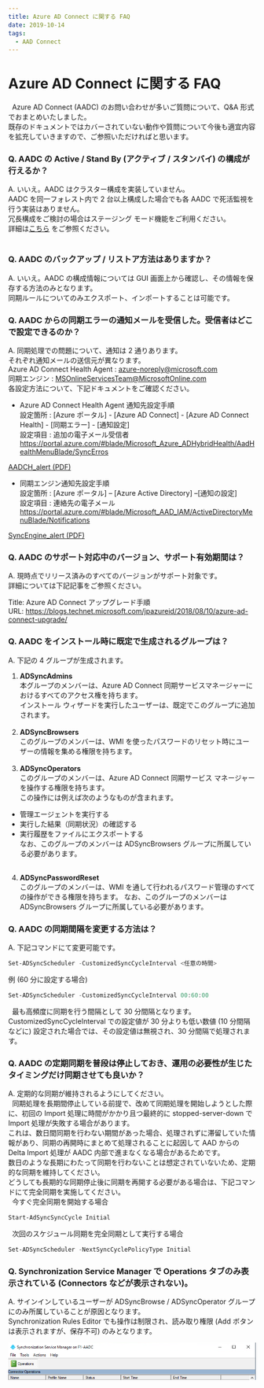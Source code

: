 ```yaml
---
title: Azure AD Connect に関する FAQ
date: 2019-10-14
tags:
  - AAD Connect
---
```


# Azure AD Connect に関する FAQ
 
Azure AD Connect (AADC) のお問い合わせが多いご質問について、Q&A 形式でおまとめいたしました。   
既存のドキュメントではカバーされていない動作や質問について今後も適宜内容を拡充していきますので、ご参照いただければと思います。  
  
  
### Q. AADC の Active / Stand By (アクティブ / スタンバイ) の構成が行えるか？
A. いいえ。AADC はクラスター構成を実装していません。  
AADC を同一フォレスト内で 2 台以上構成した場合でも各 AADC で死活監視を行う実装はありません。  
冗長構成をご検討の場合はステージング モード機能をご利用ください。  
詳細は[こちら](https://github.com/jpazureid/blog/blob/master/azure-active-directory-connect/introduction-staging-server.md) をご参照ください。  
  
  
### Q. AADC のバックアップ / リストア方法はありますか？  
A. いいえ。AADC の構成情報については GUI 画面上から確認し、その情報を保存する方法のみとなります。  
同期ルールについてのみエクスポート、インポートすることは可能です。  
  
  
### Q. AADC からの同期エラーの通知メールを受信した。受信者はどこで設定できるのか？  
A. 同期処理での問題について、通知は 2 通りあります。  
それぞれ通知メールの送信元が異なります。  
 Azure AD Connect Health Agent : azure-noreply@microsoft.com  
 同期エンジン : MSOnlineServicesTeam@MicrosoftOnline.com  
 各設定方法について、下記ドキュメントをご確認ください。  
  - Azure AD Connect Health Agent 通知先設定手順  
  設定箇所 :  [Azure ポータル] - [Azure AD Connect] - [Azure AD Connect Health] - [同期エラー] - [通知設定]  
  設定項目 : 追加の電子メール受信者  
  https://portal.azure.com/#blade/Microsoft_Azure_ADHybridHealth/AadHealthMenuBlade/SyncErros  
  
  [AADCH_alert (PDF)](https://github.com/jpazureid/blog/raw/master/articles/azure-active-directory-connect/azureadconnect_faq/AADCH_alert.pdf)
  
  - 同期エンジン通知先設定手順  
  設定箇所 : [Azure ポータル] – [Azure Active Directory] –[通知の設定]  
  設定項目 : 連絡先の電子メール  
  https://portal.azure.com/#blade/Microsoft_AAD_IAM/ActiveDirectoryMenuBlade/Notifications  
    
  [SyncEngine_alert (PDF)](https://github.com/jpazureid/blog/raw/master/articles/azure-active-directory-connect/azureadconnect_faq/SyncEngine_alert.pdf)
  
### Q. AADC のサポート対応中のバージョン、サポート有効期間は？  
A. 現時点でリリース済みのすべてのバージョンがサポート対象です。  
詳細については下記記事をご参照ください。  
  
Title: Azure AD Connect アップグレード手順  
URL: https://blogs.technet.microsoft.com/jpazureid/2018/08/10/azure-ad-connect-upgrade/  
  
### Q. AADC をインストール時に既定で生成されるグループは？  
A. 下記の 4 グループが生成されます。  
 1. **ADSyncAdmins**  
 本グループのメンバーは、Azure AD Connect 同期サービスマネージャーにおけるすべてのアクセス権を持ちます。  
 インストール ウィザードを実行したユーザーは、既定でこのグループに追加されます。  
   
 2. **ADSyncBrowsers**  
 このグループのメンバーは、WMI を使ったパスワードのリセット時にユーザーの情報を集める権限を持ちます。  
  
 3. **ADSyncOperators**  
 このグループのメンバーは、Azure AD Connect 同期サービス マネージャーを操作する権限を持ちます。  
 この操作には例えば次のようなものが含まれます。  
   - 管理エージェントを実行する  
   - 実行した結果（同期状況）の確認する  
   - 実行履歴をファイルにエクスポートする  
 なお、このグループのメンバーは ADSyncBrowsers グループに所属している必要があります。  
  
 4. **ADSyncPasswordReset**  
 このグループのメンバーは、WMI を通して行われるパスワード管理のすべての操作ができる権限を持ちます。 
 なお、このグループのメンバーは ADSyncBrowsers グループに所属している必要があります。
  
  
### Q. AADC の同期間隔を変更する方法は？  
A. 下記コマンドにて変更可能です。 
```PowerShell  
Set-ADSyncScheduler -CustomizedSyncCycleInterval <任意の時間>  
```
例 (60 分に設定する場合)
```PowerShell  
Set-ADSyncScheduler -CustomizedSyncCycleInterval 00:60:00  
```  
  
最も高頻度に同期を行う間隔として 30 分間隔となります。  
CustomizedSyncCycleInterval での設定値が 30 分よりも低い数値 (10 分間隔などに) 設定された場合では、その設定値は無視され、30 分間隔で処理されます。  
  
  
### Q. AADC の定期同期を普段は停止しておき、運用の必要性が生じたタイミングだけ同期させても良いか？  
A. 定期的な同期が維持されるようにしてください。  
  
同期処理を長期間停止している前提で、改めて同期処理を開始しようとした際に、初回の Import 処理に時間がかかり且つ最終的に stopped-server-down で Import 処理が失敗する場合があります。  
これは、数日間同期を行わない期間があった場合、処理されずに滞留していた情報があり、同期の再開時にまとめて処理されることに起因して AAD からの Delta Import 処理が AADC 内部で進まなくなる場合があるためです。
   
数日のような長期にわたって同期を行わないことは想定されていないため、定期的な同期を維持してください。  
どうしても長期的な同期停止後に同期を再開する必要がある場合は、下記コマンドにて完全同期を実施してください。  
  
今すぐ完全同期を開始する場合  
```PowerShell  
Start-AdSyncSyncCycle Initial  
```  
  
次回のスケジュール同期を完全同期として実行する場合
```PowerShell  
Set-ADSyncScheduler -NextSyncCyclePolicyType Initial
```  
  
### Q. Synchronization Service Manager で Operations タブのみ表示されている (Connectors などが表示されない)。  
A. サインインしているユーザーが ADSyncBrowse / ADSyncOperator グループにのみ所属していることが原因となります。  
Synchronization Rules Editor でも操作は制限され、読み取り権限 (Add ボタンは表示されますが、保存不可) のみとなります。  

![](./azureadconnect_faq/ssm_operations.jpg)
